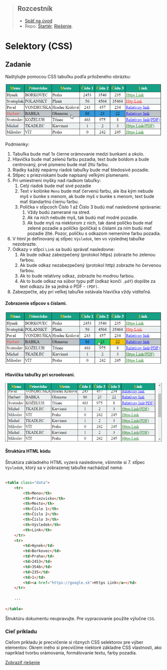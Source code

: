 <div class="hidden">

> ## Rozcestník
> - [Späť na úvod](../../README.md)
> - Repo: [Štartér](/../../tree/main/css/selektory), [Riešenie](/../../tree/solution/css/selektory).
</div>

# Selektory (CSS)

## Zadanie

Naštýlujte pomocou CSS tabuľku podľa priloženého obrázku:

![](images_selektory/zadanie1.png)

Podmienky:

1. Tabuľka bude mať 1x čierne orámovanie medzi bunkami a okolo.
2. Hlavička bude mať zelenú farbu pozadia, text bude boldom a bude centrovaný, prvé písmeno bude mať žltú farbu.
3. Riadky každý nepárny riadok tabuľky bude mať bledosivé pozadie.
4. Stĺpec s priezviskami bude napísaný veľkými písmenami.
5. Pri umiestnení myšky nad riadkom tabuľky:
    1. Celý riadok bude mať sivé pozadie
    2. Text v kolónke `Meno` bude mať červenú farbu, ale iba kým nebude myš v bunke s menom, ak bude myš v bunke s
       menom, text bude mať štandartnú čiernu farbu.
    3. Políčka v stĺpcoch Číslo 1 až Číslo 3 budú mať nasledovné správanie:
        1. Vždy budú zamerané na stred.
        2. Ak na nich nebude myš, tak budú mať modré pozadie.
        3. Ak bude myš na niektorom z nich, tak dané políčko bude mať zelené pozadie a políčko (políčka) s číslami za
           ním budú mať pozadie žlté. Pozor, políčku s odkazom nemeníme farbu pozadia.
6. V html je definovaný aj stĺpec `Výsledok`, ten vo výslednej tabuľke nezobrazte.
7. Odkazy v stĺpci `Link` sa budú správať nasledovne:
    1. Ak bude odkaz zabezpečený (protokol https) zobrazte ho zelenou farbou.
    2. Ak bude odkaz nezabezpečený (protokol http) zobrazte ho červenou farbou.
    3. Ak to bude relatívny odkaz, zobrazte ho modrou farbou.
    4. Ak to bude odkaz na súbor typu pdf (odkaz končí `.pdf`) dopíšte za text odkazu že sa jedná o PDF - `(PDF)`.
8. Zabezpečte, aby pri veľkej tabuľke ostávala hlavička vždy viditeľná.

#### Zobrazenie stĺpcov s číslami.

![](images_selektory/zadanie2.png)

#### Hlavička tabuľky pri scroolovaní.

![](images_selektory/zadanie-hlavicka.png)

#### Štruktúra HTML kódu

Štruktúra základného HTML vyzerá nasledovne, všimnite si 7. stĺpec `Výsledok`, ktorý sa v zobrazenej tabuľke nachádzať
nemá:

```html

<table class="data">
    <tr>
        <th>Meno</th>
        <th>Priezvisko</th>
        <th>Mesto</th>
        <th>Číslo 1</th>
        <th>Číslo 2</th>
        <th>Číslo 3</th>
        <th>Výsledok</th>
        <th>Link</th>
    </tr>
    <tr>
        <td>Hynek</td>
        <td>Borkovec</td>
        <td>Praha</td>
        <td>2453</td>
        <td>3546</td>
        <td>235</td>
        <td>1</td>
        <td><a href="https://google.sk">Https Link</a></td>
    </tr>

    ...

</table>
```

Štruktúru dokumentu neupravujte. Pre vypracovanie použite výlučne `CSS`.

### Cieľ príkladu

Cieľom príkladu je precvičenie si rôznych CSS selektorov pre výber elementov. Okrem iného si precvičíme niektoré
základne CSS vlastnosti, ako napríklad tvorbu orámovania, formátovanie textu, farby pozadia.

<div class="hidden">

[Zobraziť riešenie](riesenie.md)
</div>